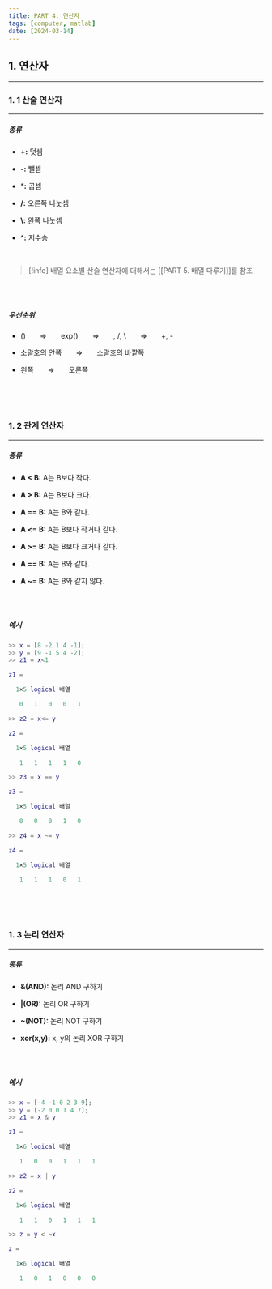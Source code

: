 ```yaml
---
title: PART 4. 연산자
tags: [computer, matlab]
date: [2024-03-14]
---
```

## 1. 연산자
<hr>

### 1. 1 산술 연산자
<hr>

##### 종류

- **+:** 덧셈
+ **-:** 뺄셈
- ***:** 곱셈
+ **/:** 오른쪽 나눗셈
- **\\:** 왼쪽 나눗셈
+ **^:** 지수승

<br>

> [!info]
> 배열 요소별 산술 연산자에 대해서는 [[PART 5. 배열 다루기]]를 참조

<br>
<br>

##### 우선순위

- ()&emsp;&emsp;$\Rightarrow$&emsp;&emsp;exp()&emsp;&emsp;$\Rightarrow$&emsp;&emsp;, /, \\&emsp;&emsp;$\Rightarrow$&emsp;&emsp;+, -
+ 소괄호의 안쪽&emsp;&emsp;$\Rightarrow$&emsp;&emsp;소괄호의 바깥쪽
- 왼쪽&emsp;&emsp;$\Rightarrow$&emsp;&emsp;오른쪽

<br>
<br>
<br>

### 1. 2 관계 연산자
<hr>

##### 종류

- **A < B:** A는 B보다 작다.
+ **A > B:** A는 B보다 크다.
- **A == B:** A는 B와 같다.
+ **A <= B:** A는 B보다 작거나 같다.
- **A >= B:** A는 B보다 크거나 같다.
+ **A == B:** A는 B와 같다.
- **A ~= B:** A는 B와 같지 않다.

<br>
<br>

##### 예시

```matlab
>> x = [8 -2 1 4 -1];
>> y = [9 -1 5 4 -2];
>> z1 = x<1

z1 =

  1×5 logical 배열

   0   1   0   0   1

>> z2 = x<= y

z2 =

  1×5 logical 배열

   1   1   1   1   0

>> z3 = x == y

z3 =

  1×5 logical 배열

   0   0   0   1   0

>> z4 = x ~= y

z4 =

  1×5 logical 배열

   1   1   1   0   1

```

<br>
<br>
<br>

### 1. 3 논리 연산자
<hr>

##### 종류

- **&(AND):** 논리 AND 구하기
+ **|(OR):** 논리 OR 구하기
- **~(NOT):** 논리 NOT 구하기
+ **xor(x,y):** x, y의 논리 XOR 구하기

<br>
<br>

##### 예시

```matlab
>> x = [-4 -1 0 2 3 9];
>> y = [-2 0 0 1 4 7];
>> z1 = x & y

z1 =

  1×6 logical 배열

   1   0   0   1   1   1

>> z2 = x | y

z2 =

  1×6 logical 배열

   1   1   0   1   1   1

>> z = y < ~x

z =

  1×6 logical 배열

   1   0   1   0   0   0

```

<br>
<br>
<br>
